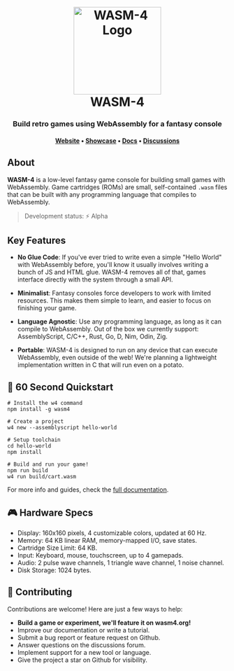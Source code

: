 <h1 align="center">
  <br>
  <a href="https://wasm4.org"><img src="https://wasm4.org/img/logo.svg" alt="WASM-4 Logo" width="200"></a>
  <br>
  WASM-4
  <br>
</h1>

<h3 align="center">Build retro games using WebAssembly for a fantasy console</h3>

<h4 align="center">
  <a href="https://wasm4.org">Website</a> •
  <a href="https://wasm4.org/play">Showcase</a> •
  <a href="https://wasm4.org/docs">Docs</a> •
  <a href="https://github.com/aduros/wasm4/discussions">Discussions</a>
</h4>

## About

**WASM-4** is a low-level fantasy game console for building small games with WebAssembly. Game
cartridges (ROMs) are small, self-contained `.wasm` files that can be built with any programming
language that compiles to WebAssembly.

> Development status: ⚡ Alpha

## Key Features

* **No Glue Code**: If you've ever tried to write even a simple "Hello World"
  with WebAssembly before, you'll know it usually involves writing a bunch of
  JS and HTML glue. WASM-4 removes all of that, games interface directly with
  the system through a small API.

* **Minimalist**: Fantasy consoles force developers to work with limited resources.
  This makes them simple to learn, and easier to focus on finishing your game.

* **Language Agnostic**: Use any programming language, as long as it can compile to WebAssembly. Out of
  the box we currently support: AssemblyScript, C/C++, Rust, Go, D, Nim, Odin, Zig.

* **Portable**: WASM-4 is designed to run on any device that can execute WebAssembly, even outside of
  the web! We're planning a lightweight implementation written in C that will run even on a potato.

## 🚀 60 Second Quickstart

```shell
# Install the w4 command
npm install -g wasm4

# Create a project
w4 new --assemblyscript hello-world

# Setup toolchain
cd hello-world
npm install

# Build and run your game!
npm run build
w4 run build/cart.wasm
```

For more info and guides, check the [full documentation](https://wasm4.org/docs).

## 🎮 Hardware Specs

- Display: 160x160 pixels, 4 customizable colors, updated at 60 Hz.
- Memory: 64 KB linear RAM, memory-mapped I/O, save states.
- Cartridge Size Limit: 64 KB.
- Input: Keyboard, mouse, touchscreen, up to 4 gamepads.
- Audio: 2 pulse wave channels, 1 triangle wave channel, 1 noise channel.
- Disk Storage: 1024 bytes.

## 🙏 Contributing

Contributions are welcome! Here are just a few ways to help:

- **Build a game or experiment, we'll feature it on wasm4.org!**
- Improve our documentation or write a tutorial.
- Submit a bug report or feature request on Github.
- Answer questions on the discussions forum.
- Implement support for a new tool or language.
- Give the project a star on Github for visibility.
